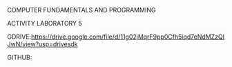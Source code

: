 COMPUTER FUNDAMENTALS AND PROGRAMMING 

ACTIVITY LABORATORY 5

GDRIVE:https://drive.google.com/file/d/11g02jMqrF9pp0Cfh5iqd7eNdMZzQIJwN/view?usp=drivesdk

GITHUB:
